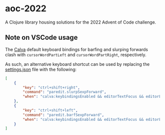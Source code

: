 # aoc-2022

A Clojure library housing solutions for the 2022 Advent of Code challenge.

## Note on VSCode usage

The [Calva](https://calva.io/paredit/#editing) default keyboard bindings for barfing and slurping forwards clash with `cursorWordPartLeft` and `cursorWordPartRight`, respectively.

As such, an alternative keyboard shortcut can be used by replacing the [settings.json](https://code.visualstudio.com/docs/getstarted/keybindings#_advanced-customization) file with the following:

```json
[
    {
        "key": "ctrl+shift+right",
        "command": "paredit.slurpSexpForward",
        "when": "calva:keybindingsEnabled && editorTextFocus && editorLangId == 'clojure' && paredit:keyMap =~ /original|strict/"
    },
    {
        "key": "ctrl+shift+left",
        "command": "paredit.barfSexpForward",
        "when": "calva:keybindingsEnabled && editorTextFocus && editorLangId == 'clojure' && paredit:keyMap =~ /original|strict/"
    }
]
```
